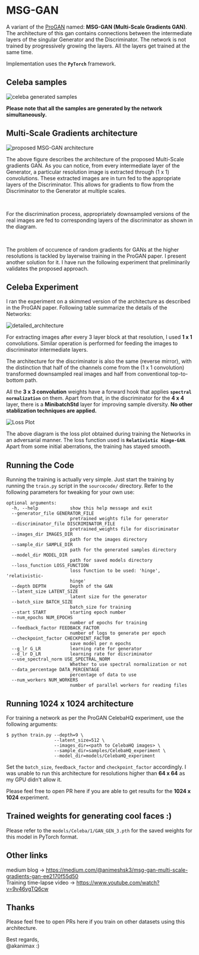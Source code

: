 # MSG-GAN
A variant of the [ProGAN](https://arxiv.org/pdf/1710.10196.pdf) 
named: **MSG-GAN (Multi-Scale Gradients GAN)**.
The architecture of this gan contains connections between the intermediate 
layers of the singular Generator and the Discriminator. 
The network is not trained by progressively growing the layers. All the layers
get trained at the same time.

Implementation uses the **`PyTorch`** framework.

## Celeba samples
<img alt="celeba generated samples" src="https://raw.githubusercontent.com/akanimax/MSG-GAN/master/sourcecode/samples/display_samples/sample_diagram.jpg"/>
<br>

**Please note that all the samples are generated by the network simultaneously.**

## Multi-Scale Gradients architecture
<img alt="proposed MSG-GAN architecture" src="https://raw.githubusercontent.com/akanimax/MSG-GAN/master/architecture.jpg">

<p>
The above figure describes the architecture of the proposed 
Multi-Scale gradients GAN. As you can notice, from every intermediate layer
of the Generator, a particular resolution image is extracted through 
(1 x 1) convolutions. These extracted images are in turn fed to the appropriate 
layers of the Discriminator. This allows for gradients to flow from the Discriminator
to the Generator at multiple scales.
</p> <br>

<p>
For the discrimination process, appropriately downsampled 
versions of the real images are fed to corresponding layers of the discriminator 
as shown in the diagram.
</p> <br>

<p>
The problem of occurence of random gradients for GANs at the higher resolutions 
is tackled by layerwise training in the ProGAN paper. 
I present another solution for it. I have run the following experiment that 
preliminarily validates the proposed approach.
</p>

## Celeba Experiment
I ran the experiment on a skimmed version of the architecture as described in the 
ProGAN paper. Following table summarize the details of the Networks: <br>

<img alt="detailed_architecture" src="https://raw.githubusercontent.com/akanimax/MSG-GAN/master/detailed_architecture.jpg">
<br>

For extracting images after every 3 layer block at that resolution, I used 
**1 x 1** convolutions. Similar operation is performed for feeding the images to 
discriminator intermediate layers.

The architecture for the discriminator is also the same (reverse mirror), 
with the distinction that half of the channels come from 
the (1 x 1 convolution) transformed downsampled real images 
and half from conventional top-to-bottom path.

All the **3 x 3 convolution** weights have a forward hook that applies 
**`spectral normalization`** on them. Apart from that, in the discriminator
for the **4 x 4** layer, there is a **MinibatchStd** layer for improving 
sample diversity. **No other stablization techniques are applied.** 

<img alt="Loss Plot" src="https://raw.githubusercontent.com/akanimax/MSG-GAN/master/sourcecode/models/1/loss.png">
<br>

The above diagram is the loss plot obtained during 
training the Networks in an adversarial manner. The loss function used is 
**`Relativistic Hinge-GAN`**. Apart from some initial aberrations, the training
has stayed smooth.

## Running the Code
Running the training is actually very simple. 
Just start the training by running the `train.py` script in the `sourcecode/` 
directory. Refer to the following parameters for tweaking for your own use:

    optional arguments:
      -h, --help            show this help message and exit
      --generator_file GENERATOR_FILE
                            pretrained weights file for generator
      --discriminator_file DISCRIMINATOR_FILE
                            pretrained_weights file for discriminator
      --images_dir IMAGES_DIR
                            path for the images directory
      --sample_dir SAMPLE_DIR
                            path for the generated samples directory
      --model_dir MODEL_DIR
                            path for saved models directory
      --loss_function LOSS_FUNCTION
                            loss function to be used: 'hinge', 'relativistic-
                            hinge'
      --depth DEPTH         Depth of the GAN
      --latent_size LATENT_SIZE
                            latent size for the generator
      --batch_size BATCH_SIZE
                            batch_size for training
      --start START         starting epoch number
      --num_epochs NUM_EPOCHS
                            number of epochs for training
      --feedback_factor FEEDBACK_FACTOR
                            number of logs to generate per epoch
      --checkpoint_factor CHECKPOINT_FACTOR
                            save model per n epochs
      --g_lr G_LR           learning rate for generator
      --d_lr D_LR           learning rate for discriminator
      --use_spectral_norm USE_SPECTRAL_NORM
                            Whether to use spectral normalization or not
      --data_percentage DATA_PERCENTAGE
                            percentage of data to use
      --num_workers NUM_WORKERS
                            number of parallel workers for reading files

## Running 1024 x 1024 architecture
For training a network as per the ProGAN CelebaHQ experiment, 
use the following arguments:

    $ python train.py --depth=9 \
                      --latent_size=512 \
                      --images_dir=<path to CelebaHQ images> \
                      --sample_dir=samples/CelebaHQ_experiment \
                      --model_dir=models/CelebaHQ_experiment

Set the `batch_size`, `feedback_factor` and `checkpoint_factor` accordingly.
I was unable to run this architecture for resolutions higher than **64 x 64** 
as my GPU didn't allow it.

Please feel free to open PR here if you are able to get results for the 
**1024 x 1024** experiment. 

## Trained weights for generating cool faces :)
Please refer to the `models/Celeba/1/GAN_GEN_3.pth` for the saved weights for 
this model in PyTorch format.

## Other links
medium blog -> https://medium.com/@animeshsk3/msg-gan-multi-scale-gradients-gan-ee2170f55d50
<br>
Training time-lapse video -> https://www.youtube.com/watch?v=9v46ygTQ6cw

## Thanks
Please feel free to open PRs here if 
you train on other datasets using this architecture. 
<br>

Best regards, <br>
@akanimax :)
